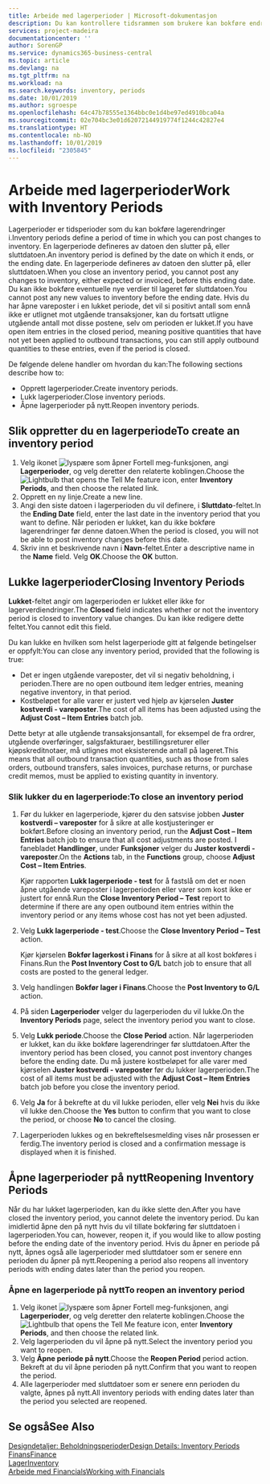 ```yaml
---
title: Arbeide med lagerperioder | Microsoft-dokumentasjon
description: Du kan kontrollere tidsrammen som brukere kan bokføre endringer i lageret, ved å definere lagerperioder.
services: project-madeira
documentationcenter: ''
author: SorenGP
ms.service: dynamics365-business-central
ms.topic: article
ms.devlang: na
ms.tgt_pltfrm: na
ms.workload: na
ms.search.keywords: inventory, periods
ms.date: 10/01/2019
ms.author: sgroespe
ms.openlocfilehash: 64c47b78555e1364bbc0e1d4be97ed4910bca04a
ms.sourcegitcommit: 02e704bc3e01d62072144919774f1244c42827e4
ms.translationtype: HT
ms.contentlocale: nb-NO
ms.lasthandoff: 10/01/2019
ms.locfileid: "2305845"
---
```

# <a name="work-with-inventory-periods"></a><span data-ttu-id="62cea-103">Arbeide med lagerperioder</span><span class="sxs-lookup"><span data-stu-id="62cea-103">Work with Inventory Periods</span></span>
<span data-ttu-id="62cea-104">Lagerperioder er tidsperioder som du kan bokføre lagerendringer i.</span><span class="sxs-lookup"><span data-stu-id="62cea-104">Inventory periods define a period of time in which you can post changes to inventory.</span></span> <span data-ttu-id="62cea-105">En lagerperiode defineres av datoen den slutter på, eller sluttdatoen.</span><span class="sxs-lookup"><span data-stu-id="62cea-105">An inventory period is defined by the date on which it ends, or the ending date.</span></span> <span data-ttu-id="62cea-106">En lagerperiode defineres av datoen den slutter på, eller sluttdatoen.</span><span class="sxs-lookup"><span data-stu-id="62cea-106">When you close an inventory period, you cannot post any changes to inventory, either expected or invoiced, before this ending date.</span></span> <span data-ttu-id="62cea-107">Du kan ikke bokføre eventuelle nye verdier til lageret før sluttdatoen.</span><span class="sxs-lookup"><span data-stu-id="62cea-107">You cannot post any new values to inventory before the ending date.</span></span> <span data-ttu-id="62cea-108">Hvis du har åpne vareposter i en lukket periode, det vil si positivt antall som ennå ikke er utlignet mot utgående transaksjoner, kan du fortsatt utligne utgående antall mot disse postene, selv om perioden er lukket.</span><span class="sxs-lookup"><span data-stu-id="62cea-108">If you have open item entries in the closed period, meaning positive quantities that have not yet been applied to outbound transactions, you can still apply outbound quantities to these entries, even if the period is closed.</span></span>  

<span data-ttu-id="62cea-109">De følgende delene handler om hvordan du kan:</span><span class="sxs-lookup"><span data-stu-id="62cea-109">The following sections describe how to:</span></span>  

* <span data-ttu-id="62cea-110">Opprett lagerperioder.</span><span class="sxs-lookup"><span data-stu-id="62cea-110">Create inventory periods.</span></span>  
* <span data-ttu-id="62cea-111">Lukk lagerperioder.</span><span class="sxs-lookup"><span data-stu-id="62cea-111">Close inventory periods.</span></span>  
* <span data-ttu-id="62cea-112">Åpne lagerperioder på nytt.</span><span class="sxs-lookup"><span data-stu-id="62cea-112">Reopen inventory periods.</span></span>  

## <a name="to-create-an-inventory-period"></a><span data-ttu-id="62cea-113">Slik oppretter du en lagerperiode</span><span class="sxs-lookup"><span data-stu-id="62cea-113">To create an inventory period</span></span>  
1. <span data-ttu-id="62cea-114">Velg ikonet ![lyspære som åpner Fortell meg-funksjonen](media/ui-search/search_small.png "Fortell hva du vil gjøre"), angi **Lagerperioder**, og velg deretter den relaterte koblingen.</span><span class="sxs-lookup"><span data-stu-id="62cea-114">Choose the ![Lightbulb that opens the Tell Me feature](media/ui-search/search_small.png "Tell me what you want to do") icon, enter **Inventory Periods**, and then choose the related link.</span></span>  
2. <span data-ttu-id="62cea-115">Opprett en ny linje.</span><span class="sxs-lookup"><span data-stu-id="62cea-115">Create a new line.</span></span>  
3. <span data-ttu-id="62cea-116">Angi den siste datoen i lagerperioden du vil definere, i **Sluttdato**-feltet.</span><span class="sxs-lookup"><span data-stu-id="62cea-116">In the **Ending Date** field, enter the last date in the inventory period that you want to define.</span></span> <span data-ttu-id="62cea-117">Når perioden er lukket, kan du ikke bokføre lagerendringer før denne datoen.</span><span class="sxs-lookup"><span data-stu-id="62cea-117">When the period is closed, you will not be able to post inventory changes before this date.</span></span>  
4. <span data-ttu-id="62cea-118">Skriv inn et beskrivende navn i **Navn**-feltet.</span><span class="sxs-lookup"><span data-stu-id="62cea-118">Enter a descriptive name in the **Name** field.</span></span> <span data-ttu-id="62cea-119">Velg **OK**.</span><span class="sxs-lookup"><span data-stu-id="62cea-119">Choose the **OK** button.</span></span>  

## <a name="closing-inventory-periods"></a><span data-ttu-id="62cea-120">Lukke lagerperioder</span><span class="sxs-lookup"><span data-stu-id="62cea-120">Closing Inventory Periods</span></span>  
<span data-ttu-id="62cea-121">**Lukket**-feltet angir om lagerperioden er lukket eller ikke for lagerverdiendringer.</span><span class="sxs-lookup"><span data-stu-id="62cea-121">The **Closed** field indicates whether or not the inventory period is closed to inventory value changes.</span></span> <span data-ttu-id="62cea-122">Du kan ikke redigere dette feltet.</span><span class="sxs-lookup"><span data-stu-id="62cea-122">You cannot edit this field.</span></span>  

<span data-ttu-id="62cea-123">Du kan lukke en hvilken som helst lagerperiode gitt at følgende betingelser er oppfylt:</span><span class="sxs-lookup"><span data-stu-id="62cea-123">You can close any inventory period, provided that the following is true:</span></span>  

* <span data-ttu-id="62cea-124">Det er ingen utgående vareposter, det vil si negativ beholdning, i perioden.</span><span class="sxs-lookup"><span data-stu-id="62cea-124">There are no open outbound item ledger entries, meaning negative inventory, in that period.</span></span>  
* <span data-ttu-id="62cea-125">Kostbeløpet for alle varer er justert ved hjelp av kjørselen **Juster kostverdi - vareposter**.</span><span class="sxs-lookup"><span data-stu-id="62cea-125">The cost of all items has been adjusted using the **Adjust Cost – Item Entries** batch job.</span></span>  

<span data-ttu-id="62cea-126">Dette betyr at alle utgående transaksjonsantall, for eksempel de fra ordrer, utgående overføringer, salgsfakturaer, bestillingsreturer eller kjøpskreditnotaer, må utlignes mot eksisterende antall på lageret.</span><span class="sxs-lookup"><span data-stu-id="62cea-126">This means that all outbound transaction quantities, such as those from sales orders, outbound transfers, sales invoices, purchase returns, or purchase credit memos, must be applied to existing quantity in inventory.</span></span>  

### <a name="to-close-an-inventory-period"></a><span data-ttu-id="62cea-127">Slik lukker du en lagerperiode:</span><span class="sxs-lookup"><span data-stu-id="62cea-127">To close an inventory period</span></span>  
1. <span data-ttu-id="62cea-128">Før du lukker en lagerperiode, kjører du den satsvise jobben **Juster kostverdi – vareposter** for å sikre at alle kostjusteringer er bokført.</span><span class="sxs-lookup"><span data-stu-id="62cea-128">Before closing an inventory period, run the **Adjust Cost – Item Entries** batch job to ensure that all cost adjustments are posted.</span></span> <span data-ttu-id="62cea-129">I fanebladet **Handlinger**, under **Funksjoner** velger du **Juster kostverdi - vareposter**.</span><span class="sxs-lookup"><span data-stu-id="62cea-129">On the **Actions** tab, in the **Functions** group, choose **Adjust Cost – Item Entries**.</span></span>  

     <span data-ttu-id="62cea-130">Kjør rapporten **Lukk lagerperiode - test** for å fastslå om det er noen åpne utgående vareposter i lagerperioden eller varer som kost ikke er justert for ennå.</span><span class="sxs-lookup"><span data-stu-id="62cea-130">Run the **Close Inventory Period – Test** report to determine if there are any open outbound item entries within the inventory period or any items whose cost has not yet been adjusted.</span></span>  
2. <span data-ttu-id="62cea-131">Velg **Lukk lagerperiode - test**.</span><span class="sxs-lookup"><span data-stu-id="62cea-131">Choose the **Close Inventory Period – Test** action.</span></span>  

     <span data-ttu-id="62cea-132">Kjør kjørselen **Bokfør lagerkost i Finans** for å sikre at all kost bokføres i Finans.</span><span class="sxs-lookup"><span data-stu-id="62cea-132">Run the **Post Inventory Cost to G/L** batch job to ensure that all costs are posted to the general ledger.</span></span>  
3. <span data-ttu-id="62cea-133">Velg handlingen **Bokfør lager i Finans**.</span><span class="sxs-lookup"><span data-stu-id="62cea-133">Choose the **Post Inventory to G/L** action.</span></span>  
4. <span data-ttu-id="62cea-134">På siden **Lagerperioder** velger du lagerperioden du vil lukke.</span><span class="sxs-lookup"><span data-stu-id="62cea-134">On the **Inventory Periods** page, select the inventory period you want to close.</span></span>  
5. <span data-ttu-id="62cea-135">Velg **Lukk periode**.</span><span class="sxs-lookup"><span data-stu-id="62cea-135">Choose the **Close Period** action.</span></span> <span data-ttu-id="62cea-136">Når lagerperioden er lukket, kan du ikke bokføre lagerendringer før sluttdatoen.</span><span class="sxs-lookup"><span data-stu-id="62cea-136">After the inventory period has been closed, you cannot post inventory changes before the ending date.</span></span> <span data-ttu-id="62cea-137">Du må justere kostbeløpet for alle varer med kjørselen **Juster kostverdi - vareposter** før du lukker lagerperioden.</span><span class="sxs-lookup"><span data-stu-id="62cea-137">The cost of all items must be adjusted with the **Adjust Cost – Item Entries** batch job before you close the inventory period.</span></span>  
6. <span data-ttu-id="62cea-138">Velg **Ja** for å bekrefte at du vil lukke perioden, eller velg **Nei** hvis du ikke vil lukke den.</span><span class="sxs-lookup"><span data-stu-id="62cea-138">Choose the **Yes** button to confirm that you want to close the period, or choose **No** to cancel the closing.</span></span>  
7. <span data-ttu-id="62cea-139">Lagerperioden lukkes og en bekreftelsesmelding vises når prosessen er ferdig.</span><span class="sxs-lookup"><span data-stu-id="62cea-139">The inventory period is closed and a confirmation message is displayed when it is finished.</span></span>  

## <a name="reopening-inventory-periods"></a><span data-ttu-id="62cea-140">Åpne lagerperioder på nytt</span><span class="sxs-lookup"><span data-stu-id="62cea-140">Reopening Inventory Periods</span></span>  
<span data-ttu-id="62cea-141">Når du har lukket lagerperioden, kan du ikke slette den.</span><span class="sxs-lookup"><span data-stu-id="62cea-141">After you have closed the inventory period, you cannot delete the inventory period.</span></span> <span data-ttu-id="62cea-142">Du kan imidlertid åpne den på nytt hvis du vil tillate bokføring før sluttdatoen i lagerperioden.</span><span class="sxs-lookup"><span data-stu-id="62cea-142">You can, however, reopen it, if you would like to allow posting before the ending date of the inventory period.</span></span> <span data-ttu-id="62cea-143">Hvis du åpner en periode på nytt, åpnes også alle lagerperioder med sluttdatoer som er senere enn perioden du åpner på nytt.</span><span class="sxs-lookup"><span data-stu-id="62cea-143">Reopening a period also reopens all inventory periods with ending dates later than the period you reopen.</span></span>  

### <a name="to-reopen-an-inventory-period"></a><span data-ttu-id="62cea-144">Åpne en lagerperiode på nytt</span><span class="sxs-lookup"><span data-stu-id="62cea-144">To reopen an inventory period</span></span>  
1. <span data-ttu-id="62cea-145">Velg ikonet ![lyspære som åpner Fortell meg-funksjonen](media/ui-search/search_small.png "Fortell hva du vil gjøre"), angi **Lagerperioder**, og velg deretter den relaterte koblingen.</span><span class="sxs-lookup"><span data-stu-id="62cea-145">Choose the ![Lightbulb that opens the Tell Me feature](media/ui-search/search_small.png "Tell me what you want to do") icon, enter **Inventory Periods**, and then choose the related link.</span></span>  
2. <span data-ttu-id="62cea-146">Velg lagerperioden du vil åpne på nytt.</span><span class="sxs-lookup"><span data-stu-id="62cea-146">Select the inventory period you want to reopen.</span></span>  
3. <span data-ttu-id="62cea-147">Velg **Åpne periode på nytt**.</span><span class="sxs-lookup"><span data-stu-id="62cea-147">Choose the **Reopen Period** period action.</span></span> <span data-ttu-id="62cea-148">Bekreft at du vil åpne perioden på nytt.</span><span class="sxs-lookup"><span data-stu-id="62cea-148">Confirm that you want to reopen the period.</span></span>  
4. <span data-ttu-id="62cea-149">Alle lagerperioder med sluttdatoer som er senere enn perioden du valgte, åpnes på nytt.</span><span class="sxs-lookup"><span data-stu-id="62cea-149">All inventory periods with ending dates later than the period you selected are reopened.</span></span>  

## <a name="see-also"></a><span data-ttu-id="62cea-150">Se også</span><span class="sxs-lookup"><span data-stu-id="62cea-150">See Also</span></span>  
[<span data-ttu-id="62cea-151">Designdetaljer: Beholdningsperioder</span><span class="sxs-lookup"><span data-stu-id="62cea-151">Design Details: Inventory Periods</span></span>](design-details-inventory-periods.md)  
[<span data-ttu-id="62cea-152">Finans</span><span class="sxs-lookup"><span data-stu-id="62cea-152">Finance</span></span>](finance.md)  
[<span data-ttu-id="62cea-153">Lager</span><span class="sxs-lookup"><span data-stu-id="62cea-153">Inventory</span></span>](inventory-manage-inventory.md)  
[<span data-ttu-id="62cea-154">Arbeide med Financials</span><span class="sxs-lookup"><span data-stu-id="62cea-154">Working with Financials</span></span>](ui-work-product.md)
